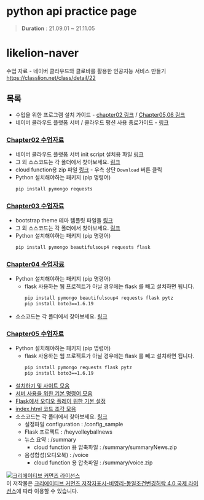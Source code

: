 # python api practice page
> **Duration** : 21.09.01 ~ 21.11.05

# likelion-naver
수업 자료 - 네이버 클라우드와 클로바를 활용한 인공지능 서비스 만들기 https://classlion.net/class/detail/22

## 목록
- 수업을 위한 프로그램 설치 가이드 - [chapter02 링크](ch02/pre-install.md) / [Chapter05,06 링크](ch05/requirement.md)
- 네이버 클라우드 플랫폼 서버 / 클라우드 펑션 사용 종료가이드 - [링크](ncp/ncp_server_terminate.pdf)

### [Chapter02 수업자료](ch02)
- 네이버 클라우드 플랫폼 서버 init script 설치용 파일 [링크](ch02/server_init.sh)
- 그 외 소스코드는 각 폴더에서 찾아보세요. [링크](ch02)
- cloud function용 zip 파일 [링크](ch02/saveNaverNews_ch02.zip) - 우측 상단 `Download` 버튼 클릭
- Python 설치해야하는 패키지 (pip 명령어)
    ```bash 
    pip install pymongo requests
    ```

### [Chapter03 수업자료](ch03)
- bootstrap theme 테마 템플릿 파일들 [링크](ch03/bootstrap-5.1.0-examples.zip)
- 그 외 소스코드는 각 폴더에서 찾아보세요. [링크](ch03)
- Python 설치해야하는 패키지 (pip 명령어)
    ```bash 
    pip install pymongo beautifulsoup4 requests flask 
    ```

### [Chapter04 수업자료](ch04)
- Python 설치해야하는 패키지 (pip 명령어)
  - flask 사용하는 웹 프로젝트가 아닐 경우에는 flask 를 빼고 설치하면 됩니다.
    ```bash 
    pip install pymongo beautifulsoup4 requests flask pytz
    pip install boto3==1.6.19
    ```
- 소스코드는 각 폴더에서 찾아보세요. [링크](ch04)


### [Chapter05 수업자료](ch05)
- Python 설치해야하는 패키지 (pip 명령어)
  - flask 사용하는 웹 프로젝트가 아닐 경우에는 flask 를 빼고 설치하면 됩니다.
    ```bash 
    pip install pymongo requests flask pytz
    pip install boto3==1.6.19
    ```
- [설치하기 및 사이트 모음](ch05/requirement.md)
- [서버 사용을 위한 기본 명령어 모음](ch05/server_command.md)
- [Flask에서 오디오 플레이 위한 기본 설정](ch05/audio_library.md)
- [index.html 코드 조각 모음](ch05/index_codesnippet.md)
- 소스코드는 각 폴더에서 찾아보세요. [링크](ch05)
  - 설정파일 configuration : /config_sample
  - Flask 프로젝트 : /heyvolleyballnews
  - 뉴스 요약 : /summary 
    - cloud function 용 압축파일 : /summary/summaryNews.zip 
  - 음성합성(오디오북) : /voice 
    - cloud function 용 압축파일 : /summary/voice.zip 

<a rel="license" href="http://creativecommons.org/licenses/by-nc-sa/4.0/"><img alt="크리에이티브 커먼즈 라이선스" style="border-width:0" src="https://i.creativecommons.org/l/by-nc-sa/4.0/88x31.png" /></a><br />이 저작물은 <a rel="license" href="http://creativecommons.org/licenses/by-nc-sa/4.0/">크리에이티브 커먼즈 저작자표시-비영리-동일조건변경허락 4.0 국제 라이선스</a>에 따라 이용할 수 있습니다.
